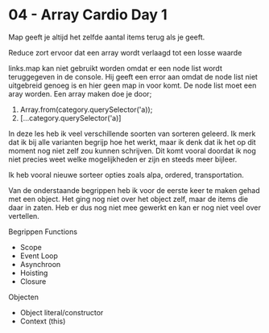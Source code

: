# 04 - Array Cardio Day 1

Map geeft je altijd het zelfde aantal items terug als je geeft.

Reduce zort ervoor dat een array wordt verlaagd tot een losse waarde

links.map kan niet gebruikt worden omdat er een node list wordt teruggegeven in de console. Hij geeft een error aan omdat de node list niet uitgebreid genoeg is en hier geen map in voor komt. De node list moet een aray worden. 
Een array maken doe je door;

1. Array.from(category.querySelector('a));
2. [...category.querySelector('a)]

In deze les heb ik veel verschillende soorten van sorteren geleerd. Ik merk dat ik bij alle varianten begrijp hoe het werkt, maar ik denk dat ik het op dit moment nog niet zelf zou kunnen schrijven. Dit komt vooral doordat ik nog niet precies weet welke mogelijkheden er zijn en steeds meer bijleer. 

Ik heb vooral nieuwe sorteer opties zoals alpa, ordered, transportation. 

Van de onderstaande begrippen heb ik voor de eerste keer te maken gehad met een object. Het ging nog niet over het object zelf, maar de items die daar in zaten. Heb er dus nog niet mee gewerkt en kan er nog niet veel over vertellen. 


Begrippen
Functions
-	Scope
-	Event Loop
-	Asynchroon
-	Hoisting
-	Closure

Objecten
-	Object literal/constructor
-	Context (this)
